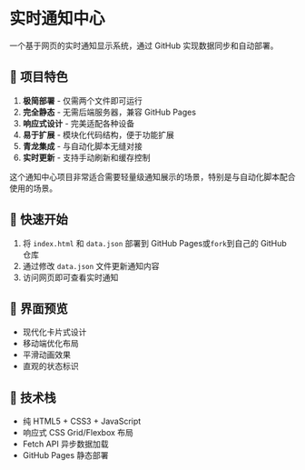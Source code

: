 # 实时通知中心

一个基于网页的实时通知显示系统，通过 GitHub 实现数据同步和自动部署。

## 🌟 项目特色

1. **极简部署** - 仅需两个文件即可运行
2. **完全静态** - 无需后端服务器，兼容 GitHub Pages
3. **响应式设计** - 完美适配各种设备
4. **易于扩展** - 模块化代码结构，便于功能扩展
5. **青龙集成** - 与自动化脚本无缝对接
6. **实时更新** - 支持手动刷新和缓存控制

这个通知中心项目非常适合需要轻量级通知展示的场景，特别是与自动化脚本配合使用的场景。
## 🚀 快速开始

1. 将 `index.html` 和 `data.json` 部署到 GitHub Pages或`fork`到自己的 GitHub 仓库
2. 通过修改 `data.json` 文件更新通知内容
3. 访问网页即可查看实时通知

## 📱 界面预览

- 现代化卡片式设计
- 移动端优化布局
- 平滑动画效果
- 直观的状态标识

## 🔧 技术栈

- 纯 HTML5 + CSS3 + JavaScript
- 响应式 CSS Grid/Flexbox 布局
- Fetch API 异步数据加载
- GitHub Pages 静态部署

#